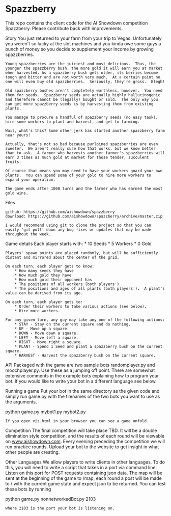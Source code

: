Spazzberry
=============
This repo contains the client code for the AI Showdown competition Spazzberry.  Please contribute back with improvements.

Story
    You just returned to your farm from your trip to Vegas.  Unfortunately you weren't so lucky at the slot machines and you kinda owe some guys a bunch of money so you decide to supplement your income by growing spazzberries.

    Young spazzberries are the juiciest and most delicious.  Thus, the younger the spazzberry bush, the more gold it will earn you at market when harvested. As a spazzberry bush gets older, its berries become tough and bitter and are not worth very much.  At a certain point no one will even buy old spazzberries.  Seriously, they're gross.  Blegh!
    
    Old spazzberry bushes aren't completely worthless, however.  You need them for seeds.  Spazzberry seeds are actually highly hallucinogenic and therefore cannot be (legally) bought or sold.  The only way you can get more spazzberry seeds is by harvesting them from existing plants.
   
    You manage to procure a handful of spazzberry seeds (no easy task), hire some workers to plant and harvest, and get to farming.
   
    Wait, what's this? Some other jerk has started another spazzberry farm near yours!
    
    Actually, that's not so bad because purloined spazzberries are even sweeter.  We aren't really sure how that works, but we know better than to ask.  A farmer who harvests another farmer's spazzberries will earn 3 times as much gold at market for those tender, succulent fruits.
    
    Of course that means you may need to have your workers guard your own plants.  You can spend some of your gold to hire more workers to expand your operation.
    
    The game ends after 1000 turns and the farmer who has earned the most gold wins.
   
Files

    github: https://github.com/aishowdown/spazzberry
    download: https://github.com/aishowdown/spazzberry/archive/master.zip

    I would recommend using git to clone the project so that you can easily ‘git pull’ down any bug fixes or updates that may be made throughout the week.

Game details
    Each player starts with:
        * 10 Seeds
        * 5 Workers
        * 0 Gold

    Players' spawn points are placed randomly, but will be sufficiently distant and mirrored about the center of the grid.

    On each turn, each player gets to know:
        * How many seeds they have
        * How much gold they have
        * How much gold their opponent has
        * The positions of all workers (both players')
        * The positions and ages of all plants (both players').  A plant's value can be derived from its age.

    On each turn, each player gets to:
        * Order their workers to take various actions (see below).
        * Hire more workers.
     
    For any given turn, any guy may take any one of the following actions:
        * STAY - Stay on the current square and do nothing.
        * UP - Move up a square.
        * DOWN - Move down a square.
        * LEFT - Move left a square.
        * RIGHT - Move right a square.
        * PLANT - Spend 1 Seed and plant a spazzberry bush on the current square.
        * HARVEST - Harvest the spazzberry bush on the current square.
        
API
    Packaged with the game are two sample bots randomplayer.py and moochplayer.py.  Use these as a jumping off point.  There are somewhat extensive comments in the example bots explaining how to program your bot.  If you would like to write your bot in a different language see below.

Running a game
    Put your bot in the same directory as the given code and simply run game.py with the filenames of the two bots you want to use as the arguments.

python game.py mybot1.py mybot2.py

    If you open viz.html in your browser you can see a game unfold.

Competition
    The final competition will take place TBD.  It will be a double elimination style competition, and the results of each round will be viewable on www.aishowdown.com.  Every evening preceding the competition we will run practice rounds.  Upload your bot to the website to get insight in what other people are creating.


Other Languages
    We allow players to write clients in other languages.  To do this, you will need to write a script that takes in a port via command line.  Listen on this port for POST requests containing json data.  The map will be sent at the beginning of the game to /map,  each round a post will be made to / with the current game state and expect json to be returned.  You can test these bots by running

python game.py nonnetworkedBot.py 2103

    where 2103 is the port your bot is listening on.








